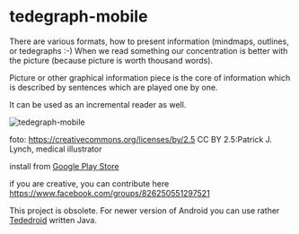# tedegraph-mobile
There are various formats, how to present information (mindmaps, outlines, or tedegraphs :-)
When we read something our concentration is better with the picture (because picture is worth thousand words).

Picture or other graphical information piece is the core of information which is described by sentences which are played one by one.

It can be used as an incremental reader as well.

![tedegraph-mobile](https://user-images.githubusercontent.com/2452010/98707779-b5558980-2380-11eb-9eaa-7242df6b2b3c.png)

foto: https://creativecommons.org/licenses/by/2.5 CC BY 2.5:Patrick J. Lynch, medical illustrator

install from [Google Play Store](https://play.google.com/store/apps/details?id=org.tedegraph.tedegraph)

if you are creative, you can contribute here https://www.facebook.com/groups/826250551297521

This project is obsolete. For newer version of Android you can use rather [Tededroid](https://github.com/lucidl/tededroid) written Java.
